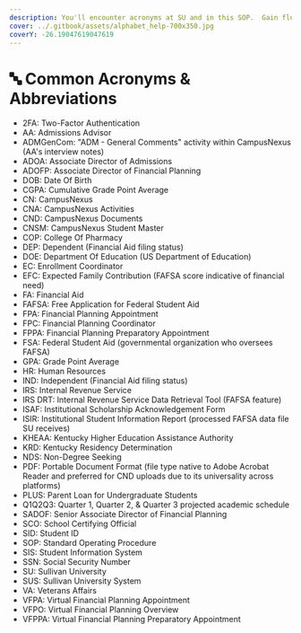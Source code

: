 ```yaml
---
description: You'll encounter acronyms at SU and in this SOP.  Gain fluency here.
cover: ../.gitbook/assets/alphabet_help-700x350.jpg
coverY: -26.19047619047619
---
```


# 🔤 Common Acronyms & Abbreviations

* 2FA: Two-Factor Authentication
* AA: Admissions Advisor
* ADMGenCom: "ADM - General Comments" activity within CampusNexus (AA's interview notes)
* ADOA: Associate Director of Admissions
* ADOFP: Associate Director of Financial Planning
* DOB: Date Of Birth
* CGPA: Cumulative Grade Point Average
* CN: CampusNexus
* CNA: CampusNexus Activities
* CND: CampusNexus Documents
* CNSM: CampusNexus Student Master
* COP: College Of Pharmacy
* DEP: Dependent (Financial Aid filing status)
* DOE: Department Of Education (US Department of Education)
* EC: Enrollment Coordinator
* EFC: Expected Family Contribution (FAFSA score indicative of financial need)
* FA: Financial Aid
* FAFSA: Free Application for Federal Student Aid
* FPA: Financial Planning Appointment
* FPC: Financial Planning Coordinator
* FPPA: Financial Planning Preparatory Appointment
* FSA: Federal Student Aid (governmental organization who oversees FAFSA)
* GPA: Grade Point Average
* HR: Human Resources
* IND: Independent (Financial Aid filing status)
* IRS: Internal Revenue Service
* IRS DRT: Internal Revenue Service Data Retrieval Tool (FAFSA feature)
* ISAF: Institutional Scholarship Acknowledgement Form
* ISIR: Institutional Student Information Report (processed FAFSA data file SU receives)
* KHEAA: Kentucky Higher Education Assistance Authority
* KRD: Kentucky Residency Determination
* NDS: Non-Degree Seeking
* PDF: Portable Document Format (file type native to Adobe Acrobat Reader and preferred for CND uploads due to its universality across platforms)
* PLUS: Parent Loan for Undergraduate Students
* Q1Q2Q3: Quarter 1, Quarter 2, & Quarter 3 projected academic schedule
* SADOF: Senior Associate Director of Financial Planning
* SCO: School Certifying Official
* SID: Student ID
* SOP: Standard Operating Procedure
* SIS: Student Information System
* SSN: Social Security Number
* SU: Sullivan University
* SUS: Sullivan University System
* VA: Veterans Affairs
* VFPA: Virtual Financial Planning Appointment
* VFPO: Virtual Financial Planning Overview
* VFPPA: Virtual Financial Planning Preparatory Appointment

|   |
| - |
